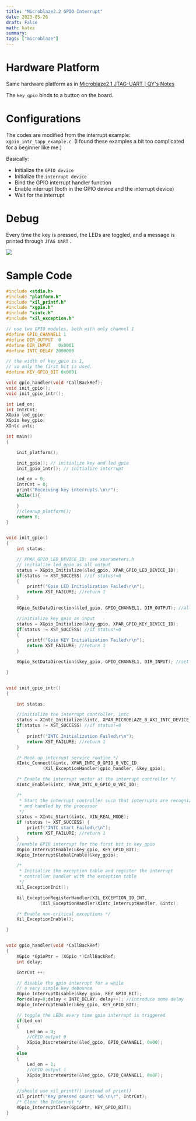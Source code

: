 ```yaml
---
title: "Microblaze2.2 GPIO Interrupt"
date: 2023-05-26
draft: False
math: katex
summary: 
tags: ["microblaze"]
---
```








# Hardware Platform
Same hardware platform as in [Microblaze2.1 JTAG-UART | QY's Notes](https://qygong17.github.io/posts/microblaze2.1-jtag-uart/)

The `key_gpio` binds to a button on the board. 

# Configurations
The codes are modified from the interrupt example: `xgpio_intr_tapp_example.c`. (I found these examples a bit too complicated for a beginner like me.) 


Basically: 
- Initialize the `GPIO device`
- Initialize the `interrupt device`
- Bind the GPIO interrupt handler function
- Enable interrupt (both in the GPIO device and the interrupt device)
- Wait for the interrupt

# Debug
Every time the key is pressed, the LEDs are toggled, and a message is printed through `JTAG UART` . 

![](/images/img_2023-05-26.png)


# Sample Code
```C
#include <stdio.h>
#include "platform.h"
#include "xil_printf.h"
#include "xgpio.h"
#include "xintc.h"
#include "xil_exception.h"

// use two GPIO modules, both with only channel 1
#define GPIO_CHANNEL1 1
#define DIR_OUTPUT 	0
#define DIR_INPUT 	0x0001
#define INTC_DELAY 2000000

// the width of key_gpio is 1,
// so only the first bit is used.
#define KEY_GPIO_BIT 0x0001

void gpio_handler(void *CallBackRef);
void init_gpio();
void init_gpio_intr();

int Led_on;
int IntrCnt;
XGpio led_gpio;
XGpio key_gpio;
XIntc intc;

int main()
{

    init_platform();

    init_gpio(); // initialize key and led gpio
    init_gpio_intr(); // initialize interrupt

    Led_on = 0;
    IntrCnt = 0;
    print("Receiving key interrupts.\n\r");
    while(1){

    }
    //cleanup_platform();
    return 0;
}


void init_gpio()
{
	int status;

	// XPAR_GPIO_LED_DEVICE_ID: see xparameters.h
	// initialize led_gpio as all output
	status = XGpio_Initialize(&led_gpio, XPAR_GPIO_LED_DEVICE_ID);
	if(status != XST_SUCCESS) //if status!=0
	{
		printf("Gpio LED Initialization Failed\r\n");
		return XST_FAILURE; //return 1
	}

	XGpio_SetDataDirection(&led_gpio, GPIO_CHANNEL1, DIR_OUTPUT); //all bits as output

	//initialize key_gpio as input
	status = XGpio_Initialize(&key_gpio, XPAR_GPIO_KEY_DEVICE_ID);
	if(status != XST_SUCCESS) //if status!=0
	{
		printf("Gpio KEY Initialization Failed\r\n");
		return XST_FAILURE; //return 1
	}

	XGpio_SetDataDirection(&key_gpio, GPIO_CHANNEL1, DIR_INPUT); //set the last bit as input

}


void init_gpio_intr()
{

	int status;

	//initialize the interrupt controller, intc
	status = XIntc_Initialize(&intc, XPAR_MICROBLAZE_0_AXI_INTC_DEVICE_ID);
	if(status != XST_SUCCESS) //if status!=0
	{
		printf("INTC Initialization Failed\r\n");
		return XST_FAILURE; //return 1
	}

	/* Hook up interrupt service routine */
	XIntc_Connect(&intc, XPAR_INTC_0_GPIO_0_VEC_ID,
		      (Xil_ExceptionHandler)gpio_handler, &key_gpio);

	/* Enable the interrupt vector at the interrupt controller */
	XIntc_Enable(&intc, XPAR_INTC_0_GPIO_0_VEC_ID);

	/*
	 * Start the interrupt controller such that interrupts are recognized
	 * and handled by the processor
	 */
	status = XIntc_Start(&intc, XIN_REAL_MODE);
	if (status != XST_SUCCESS) {
		printf("INTC start Failed\r\n");
		return XST_FAILURE; //return 1
	}
	//enable GPIO interrupt for the first bit in key_gpio
	XGpio_InterruptEnable(&key_gpio, KEY_GPIO_BIT);
	XGpio_InterruptGlobalEnable(&key_gpio);

	/*
	 * Initialize the exception table and register the interrupt
	 * controller handler with the exception table
	 */
	Xil_ExceptionInit();

	Xil_ExceptionRegisterHandler(XIL_EXCEPTION_ID_INT,
			 (Xil_ExceptionHandler)XIntc_InterruptHandler, &intc);

	/* Enable non-critical exceptions */
	Xil_ExceptionEnable();

}


void gpio_handler(void *CallBackRef)
{
	XGpio *GpioPtr = (XGpio *)CallBackRef;
	int delay;

	IntrCnt ++;

	// disable the gpio interrupt for a while
	// a very simple key debounce
	XGpio_InterruptDisable(&key_gpio, KEY_GPIO_BIT);
	for(delay=0;delay < INTC_DELAY; delay++); //introduce some delay
	XGpio_InterruptEnable(&key_gpio, KEY_GPIO_BIT);

	// toggle the LEDs every time gpio interrupt is triggered
	if(Led_on)
	{
		Led_on = 0;
		//GPIO output 0
		XGpio_DiscreteWrite(&led_gpio, GPIO_CHANNEL1, 0x00);
	}
	else
	{
		Led_on = 1;
		//GPIO output 1
		XGpio_DiscreteWrite(&led_gpio, GPIO_CHANNEL1, 0x0F);
	}

	//should use xil_printf() instead of print()
	xil_printf("Key pressed count: %d.\n\r", IntrCnt);
	/* Clear the Interrupt */
	XGpio_InterruptClear(GpioPtr, KEY_GPIO_BIT);
}

```


